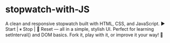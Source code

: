 # stopwatch-with-JS
A clean and responsive stopwatch built with HTML, CSS, and JavaScript.  ▶️ Start | ⏸ Stop | 🔁 Reset — all in a simple, stylish UI. Perfect for learning setInterval() and DOM basics.  Fork it, play with it, or improve it your way! 🚀
